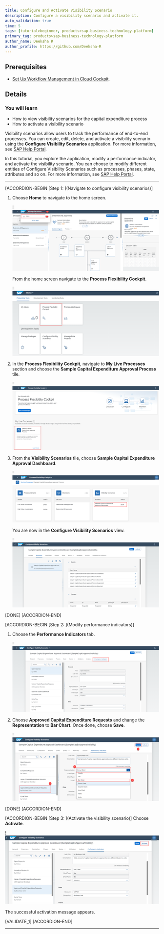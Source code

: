 ```yaml
---
title: Configure and Activate Visibility Scenario
description: Configure a visibility scenario and activate it.
auto_validation: true
time: 5
tags: [tutorial>beginner, products>sap-business-technology-platform]
primary_tag: products>sap-business-technology-platform
author_name: Deeksha R
author_profile: https://github.com/Deeksha-R
---
```


## Prerequisites
 - [Set Up Workflow Management in Cloud Cockpit](cp-starter-ibpm-employeeonboarding-1-setup).

## Details
### You will learn
  - How to view visibility scenarios for the capital expenditure process
  - How to activate a visibility scenario

Visibility scenarios allow users to track the performance of end-to-end processes. You can create, edit, delete, and activate a visibility scenario using the **Configure Visibility Scenarios** application. For more information, see [SAP Help Portal](https://help.sap.com/viewer/62fd39fa3eae4046b23dba285e84bfd4/Cloud/en-US/df284fd12073454392c5db8913f82d81.html).

In this tutorial, you explore the application, modify a performance indicator, and activate the visibility scenario. You can choose to modify different entities of Configure Visibility Scenarios such as processes, phases, state, attributes and so on. For more information, see [SAP Help Portal](https://help.sap.com/viewer/62fd39fa3eae4046b23dba285e84bfd4/Cloud/en-US/df284fd12073454392c5db8913f82d81.html).

---

[ACCORDION-BEGIN [Step 1: ](Navigate to configure visibility scenarios)]
1. Choose **Home** to navigate to the home screen.

    !![Home screen](cp-cf-wm-home.png)

    From the home screen navigate to the **Process Flexibility Cockpit**.

    !![PFC](cp-cf-wm-pfc.png)

2. In the **Process Flexibility Cockpit**, navigate to **My Live Processes** section and choose the **Sample Capital Expenditure Approval Process** tile.

    !![CAPEX](cp-cf-wm-discover-importedcapex.png)

3. From the **Visibility Scenarios** tile, choose **Sample Capital Expenditure Approval Dashboard**.

    !![Visibility Scenarios](cp-cf-wm-pvcapex.png)

    You are now in the **Configure Visibility Scenarios** view.

    !![Configure Visibility Scenarios](cp-cf-wm-configscenariosview.png)

[DONE]
[ACCORDION-END]

[ACCORDION-BEGIN [Step 2: ](Modify performance indicators)]
1. Choose the **Performance Indicators** tab.

    !![Performance Indicators](cp-cf-wm-ppi.png)

2. Choose **Approved Capital Expenditure Requests** and change the **Representation** to **Bar Chart**. Once done, choose **Save**.

    !![Edit Performance Indicators](cp-cf-wm-ppiedit.png)

[DONE]
[ACCORDION-END]

[ACCORDION-BEGIN [Step 3: ](Activate the visibility scenario)]
Choose **Activate**.

!![Activate Visibility Scenario](cp-cf-wm-explorepv-activate.png)

The successful activation message appears.

[VALIDATE_1]
[ACCORDION-END]


---

